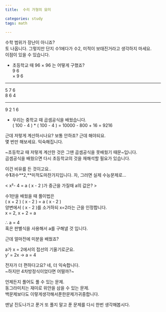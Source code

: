 ```yaml
---
title:  수리 가형의 묘미

categories: study 
tags: math
 
---
```


  
수학 범위가 장난이 아니죠?  
토 나옵니다. 그렇지만 단지 수1에다가 수2, 미적이 보태진거라고 생각하지 마세요.  
이점이 있을 수 있습니다.  
   
- 초등학교 때 96 × 96 는 어떻게 구했죠?  
   9 6  
× 9 6  
- - - -  
   5 7 6  
8 6 4  
- - - -  
9 2 1 6  
   
- 우리는 중학교 때 곱셈공식을 배웠습니다.  
( 100 - 4 ) * ( 100 - 4 ) = 10000 - 800 + 16 = 9216  
   
근데 저렇게 계산하시나요? 보통 안하죠? 근데 해야되요.  
몇 번만 해보세요. 익숙해집니다.  
   
~초등학교 때 저렇게 계산한 것은 그땐 곱셈공식을 못배웠기 때문~입니다.  
곱셈공식을 배웠으면 다시 초등학교의 것을 재해석할 필요가 있습니다.  
   
이건 비유를 든 것이고요..  
수**1**과수**2,**미적도마찬가지입니다. 자, 그러면 실제 수능문제로…  
   
< x²- 4 = a ( x - 2 )가 중근을 가질때 a의 값은? >  
   
수1만을 배웠을 때 풀이법은  
( x + 2 ) ( x - 2 ) = a ( x - 2 )  
양변에서 ( x - 2 )를 소거하되 x=2라는 근을 인정합니다.  
x = 2, x + 2 = a  
   
∴ a = 4  
혹은 판별식을 사용해서 a를 구해낼 것 입니다.  
   
근데 얼마전에 미분을 배웠죠?  
   
   
a가 x = 2에서의 접선의 기울기로군요.  
y’ = 2x -> a = 4  
   
전자가 더 편하다고요? 네, 더 익숙합니다.  
~하지만 4차방정식이었다면 어떨까?~  
   
언제든지 풀어도 풀 수 있는 문제.  
동그라미치는 재미로 위안을 삼을 수 있는 문제.  
백문제보다도 이렇게생각해서푼한문제가귀중합니다.  
   
맨날 진도나가고 푼거 또 풀지 말고 푼 문제를 다시 한번 생각해봅시다.  
